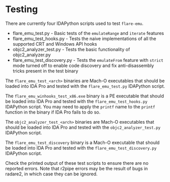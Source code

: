 # Testing

There are currently four IDAPython scripts used to test `flare-emu`.

* flare_emu_test.py - Basic tests of the `emulateRange` and `iterate` features
* flare_emu_test_hooks.py - Tests the naive implementations of all the supported CRT and Windows API hooks
* objc2_analyzer_test.py - Tests the basic functionality of objc2_analyzer.py
* flare_emu_test_discovery.py - Tests the `emulateFrom` feature with `strict` mode turned off to enable code discovery and fix anti-disassembly tricks present in the test binary

The `flare_emu_test_<arch>` binaries are Mach-O executables that should be loaded into IDA Pro and tested with the `flare_emu_test.py` IDAPython script.

The `flare_emu_winhooks_test_x86.exe` binary is a PE executable that should be loaded into IDA Pro and tested with the `flare_emu_test_hooks.py` IDAPython script. You may need to apply the `printf` name to the `printf` function in the binary if IDA Pro fails to do so.

The `objc2_analyzer_test_<arch>` binaries are Mach-O executables that should be loaded into IDA Pro and tested with the `objc2_analyzer_test.py` IDAPython script.

The `flare_emu_test_discovery` binary is a Mach-O executable that should be loaded into IDA Pro and tested with the `flare_emu_test_discovery.py` IDAPython script.

Check the printed output of these test scripts to ensure there are no reported errors. Note that r2pipe errors may be the result of bugs in radare2, in which case they can be ignored.
